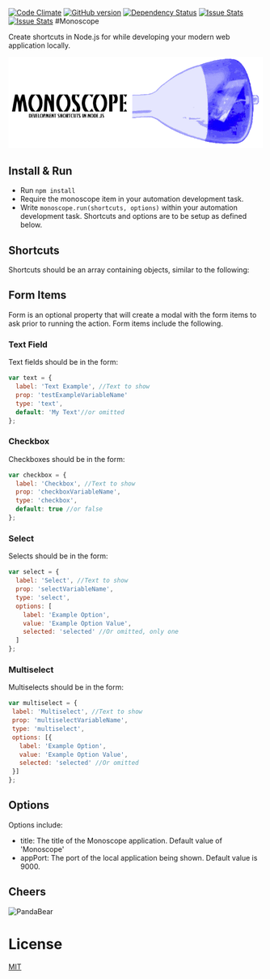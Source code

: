 [![Code Climate](https://codeclimate.com/github/1337programming/monoscope.svg)](https://codeclimate.com/github/1337programming/monoscope)
[![GitHub version](https://badge.fury.io/gh/1337programming%2Fmonoscope.svg)](http://badge.fury.io/gh/1337programming/monoscope)
[![Dependency Status](https://david-dm.org/1337-programming/monoscope.svg)](https://david-dm.org/1337programming/monoscope)
[![Issue Stats](http://issuestats.com/github/1337programming/monoscope/badge/pr)](http://issuestats.com/github/1337programming/monoscope)
[![Issue Stats](http://issuestats.com/github/1337programming/monoscope/badge/issue)](http://issuestats.com/github/1337programming/monoscope)
#Monoscope

Create shortcuts in Node.js for while developing your modern web application locally.

![alt tag](https://raw.githubusercontent.com/1337programming/monoscope/master/logo-banner.png)

## Install & Run
 * Run `npm install`
 * Require the monoscope item in your automation development task.
 * Write `monoscope.run(shortcuts, options)` within your automation development task. Shortcuts and options are to be setup as defined below.
 
## Shortcuts
Shortcuts should be an array containing objects, similar to the following:

## Form Items
Form is an optional property that will create a modal with the form items to ask prior to running the action. Form items include the following.

### Text Field
Text fields should be in the form:

```javascript
var text = {
  label: 'Text Example', //Text to show
  prop: 'testExampleVariableName'
  type: 'text',
  default: 'My Text'//or omitted
};
```

### Checkbox
Checkboxes should be in the form:

```javascript
var checkbox = {
  label: 'Checkbox', //Text to show
  prop: 'checkboxVariableName',
  type: 'checkbox',
  default: true //or false
};
```
### Select
Selects should be in the form:

```javascript
var select = {
  label: 'Select', //Text to show
  prop: 'selectVariableName',
  type: 'select',
  options: [
    label: 'Example Option',
    value: 'Example Option Value',
    selected: 'selected' //Or omitted, only one
  ]
};
```

### Multiselect
Multiselects should be in the form:

```javascript
var multiselect = {
 label: 'Multiselect', //Text to show
 prop: 'multiselectVariableName',
 type: 'multiselect',
 options: [{
   label: 'Example Option',
   value: 'Example Option Value',
   selected: 'selected' //Or omitted
 }]
};
```
## Options
Options include:
 - title: The title of the Monoscope application. Default value of 'Monoscope'
 - appPort: The port of the local application being shown. Default value is 9000.
 
## Cheers
![PandaBear](https://s3.amazonaws.com/uploads.hipchat.com/69515/932142/DL97c184IFoG2su/PandaBear.png)

 
# License
  [MIT](/LICENSE)
